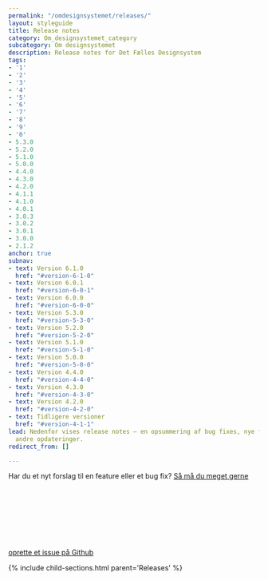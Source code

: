 ```yaml
---
permalink: "/omdesignsystemet/releases/"
layout: styleguide
title: Release notes
category: Om_designsystemet_category
subcategory: Om designsystemet
description: Release notes for Det Fælles Designsystem
tags:
- '1'
- '2'
- '3'
- '4'
- '5'
- '6'
- '7'
- '8'
- '9'
- '0'
- 5.3.0
- 5.2.0
- 5.1.0
- 5.0.0
- 4.4.0
- 4.3.0
- 4.2.0
- 4.1.1
- 4.1.0
- 4.0.1
- 3.0.3
- 3.0.2
- 3.0.1
- 3.0.0
- 2.1.2
anchor: true
subnav:
- text: Version 6.1.0
  href: "#version-6-1-0"
- text: Version 6.0.1
  href: "#version-6-0-1"
- text: Version 6.0.0
  href: "#version-6-0-0"
- text: Version 5.3.0
  href: "#version-5-3-0"
- text: Version 5.2.0
  href: "#version-5-2-0"
- text: Version 5.1.0
  href: "#version-5-1-0"
- text: Version 5.0.0
  href: "#version-5-0-0"
- text: Version 4.4.0
  href: "#version-4-4-0"
- text: Version 4.3.0
  href: "#version-4-3-0"
- text: Version 4.2.0
  href: "#version-4-2-0"
- text: Tidligere versioner
  href: "#version-4-1-1"
lead: Nedenfor vises release notes — en opsummering af bug fixes, nye features og
  andre opdateringer.
redirect_from: []

---
```

Har du et nyt forslag til en feature eller et bug fix? <a href="https://github.com/detfaellesdesignsystem/dkfds-components/issues" class="icon-link">Så må du meget gerne oprette et issue på Github<svg class="icon-svg" focusable="false" aria-hidden="true" tabindex="-1"><use xlink:href="#open-in-new"></use></svg></a>

{% include child-sections.html parent='Releases' %}
